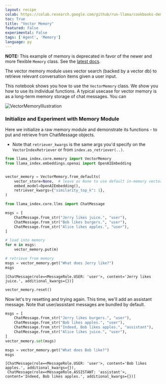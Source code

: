 ```yaml
---
layout: recipe
colab: https://colab.research.google.com/github/run-llama/cookbooks-demo/blob/main/notebooks/agent/memory/vector_memory.ipynb
toc: True
title: "Vector Memory"
featured: False
experimental: False
tags: ['Agent', 'Memory']
language: py
---
```

**NOTE:** This example of memory is deprecated in favor of the newer and more flexible `Memory` class. See the [latest docs](https://docs.llamaindex.ai/en/stable/module_guides/deploying/agents/memory/).

The vector memory module uses vector search (backed by a vector db) to retrieve relevant conversation items given a user input.

This notebook shows you how to use the `VectorMemory` class. We show you how to use its individual functions. A typical usecase for vector memory is as a long-term memory storage of chat messages. You can

![VectorMemoryIllustration](https://d3ddy8balm3goa.cloudfront.net/llamaindex/vector-memory.excalidraw.svg)

### Initialize and Experiment with Memory Module

Here we initialize a raw memory module and demonstrate its functions - to put and retrieve from ChatMessage objects.

- Note that `retriever_kwargs` is the same args you'd specify on the `VectorIndexRetriever` or from `index.as_retriever(..)`.


```python
from llama_index.core.memory import VectorMemory
from llama_index.embeddings.openai import OpenAIEmbedding


vector_memory = VectorMemory.from_defaults(
    vector_store=None,  # leave as None to use default in-memory vector store
    embed_model=OpenAIEmbedding(),
    retriever_kwargs={"similarity_top_k": 1},
)
```


```python
from llama_index.core.llms import ChatMessage

msgs = [
    ChatMessage.from_str("Jerry likes juice.", "user"),
    ChatMessage.from_str("Bob likes burgers.", "user"),
    ChatMessage.from_str("Alice likes apples.", "user"),
]
```


```python
# load into memory
for m in msgs:
    vector_memory.put(m)
```


```python
# retrieve from memory
msgs = vector_memory.get("What does Jerry like?")
msgs
```




    [ChatMessage(role=<MessageRole.USER: 'user'>, content='Jerry likes juice.', additional_kwargs={})]




```python
vector_memory.reset()
```

Now let's try resetting and trying again. This time, we'll add an assistant message. Note that user/assistant messages are bundled by default.


```python
msgs = [
    ChatMessage.from_str("Jerry likes burgers.", "user"),
    ChatMessage.from_str("Bob likes apples.", "user"),
    ChatMessage.from_str("Indeed, Bob likes apples.", "assistant"),
    ChatMessage.from_str("Alice likes juice.", "user"),
]
vector_memory.set(msgs)
```


```python
msgs = vector_memory.get("What does Bob like?")
msgs
```




    [ChatMessage(role=<MessageRole.USER: 'user'>, content='Bob likes apples.', additional_kwargs={}),
     ChatMessage(role=<MessageRole.ASSISTANT: 'assistant'>, content='Indeed, Bob likes apples.', additional_kwargs={})]


